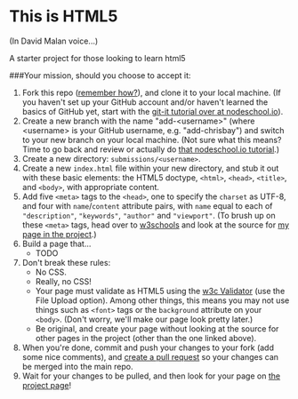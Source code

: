 # This is HTML5
(In David Malan voice...)

A starter project for those looking to learn html5

###Your mission, should you choose to accept it:

1. Fork this repo ([remember how?](https://help.github.com/articles/fork-a-repo/)), and clone it to your local machine. (If you haven't set up your GitHub account and/or haven't learned the basics of GitHub yet, start with the [git-it tutorial over at nodeschool.io](http://nodeschool.io)).
2. Create a new branch with the name "add-&lt;username&gt;" (where &lt;username&gt; is your GitHub username, e.g. "add-chrisbay") and switch to your new branch on your local machine. (Not sure what this means? Time to go back and review or actually do [that nodeschool.io tutorial](http://nodeschool.io).)
3. Create a new directory: `submissions/<username>`. 
4. Create a new `index.html` file within your new directory, and stub it out with these basic elements: the HTML5 doctype, `<html>`, `<head>`, `<title>`, and `<body>`, with appropriate content.
5. Add five `<meta>` tags to the `<head>`, one to specify the `charset` as UTF-8, and four with `name`/`content` attribute pairs, with `name` equal to each of `"description"`, `"keywords"`, `"author"` and `"viewport"`. (To brush up on these `<meta>` tags, head over to [w3schools](http://www.w3schools.com/tags/tag_meta.asp) and look at the source for [my page in the project](http://chrisbay.github.io/thisishtml5/submissions/chrisbay/).)
6. Build a page that...
	* TODO
7. Don't break these rules:
	* No CSS.
	* Really, no CSS!
	* Your page must validate as HTML5 using the [w3c Validator](http://validator.w3.org) (use the File Upload option). Among other things, this means you may not use things such as `<font>` tags or the `background` attribute on your `<body>`. (Don't worry, we'll make our page look pretty later.)
	* Be original, and create your page without looking at the source for other pages in the project (other than the one linked above).
8. When you're done, commit and push your changes to your fork (add some nice comments), and [create a pull request](https://help.github.com/articles/creating-a-pull-request/) so your changes can be merged into the main repo.
9. Wait for your changes to be pulled, and then look for your page on [the project page](http://chrisbay.github.io/thisishtml5/)!
